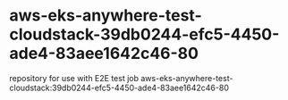 # aws-eks-anywhere-test-cloudstack-39db0244-efc5-4450-ade4-83aee1642c46-80
repository for use with E2E test job aws-eks-anywhere-test-cloudstack:39db0244-efc5-4450-ade4-83aee1642c46-80
